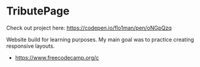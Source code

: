 # TributePage
Check out project here: https://codepen.io/flo1man/pen/oNGpQzq

Website build for learning purposes. My main goal was to practice creating responsive layouts.

- https://www.freecodecamp.org/с

